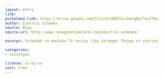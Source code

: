 ```yaml
---
layout: entry
link:
pocketmod-link: https://drive.google.com/file/d/18NI3sL2ueCgByrTwufTQu1hFRwArEZRz/view
author: Electric Schemes
source: Blog
source-url: http://www.renegadetimelord.com/electric-schemes/

excerpt: Intended to emulate TV series like Stranger Things or stories like Tales from the Loop, it could probably handle Sarah Jane Adventures-style games where Sane Jane happens to be out of the picture for the length of the investigation.

categories:
- nostalgia

license: cc-by-sa
cost: free
---
```


